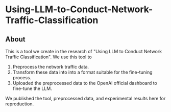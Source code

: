 # Using-LLM-to-Conduct-Network-Traffic-Classification

## About
This is a tool we create in the research of "Using LLM to Conduct Network Traffic Classification". 
We use this tool to 
1. Preprocess the network traffic data.
2. Transform these data into into a format suitable for the fine-tuning process.
3. Uploaded the preprocessed data to the OpenAI official dashboard to fine-tune the LLM.

We published the tool, preprocessed data, and experimental results here for reproduction.



